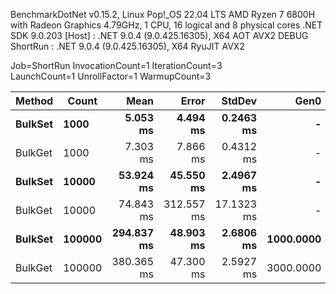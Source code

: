 
BenchmarkDotNet v0.15.2, Linux Pop!_OS 22.04 LTS
AMD Ryzen 7 6800H with Radeon Graphics 4.79GHz, 1 CPU, 16 logical and 8 physical cores
.NET SDK 9.0.203
  [Host]   : .NET 9.0.4 (9.0.425.16305), X64 AOT AVX2 DEBUG
  ShortRun : .NET 9.0.4 (9.0.425.16305), X64 RyuJIT AVX2

Job=ShortRun  InvocationCount=1  IterationCount=3  
LaunchCount=1  UnrollFactor=1  WarmupCount=3  

 | Method      | Count      |           Mean |         Error |        StdDev |          Gen0 |      Gen1 |       Allocated |
 | ----------- | ---------- | -------------: | ------------: | ------------: | ------------: | --------: | --------------: |
 | **BulkSet** | **1000**   |   **5.053 ms** |  **4.494 ms** | **0.2463 ms** |         **-** |     **-** |   **966.69 KB** |
 | BulkGet     | 1000       |       7.303 ms |      7.866 ms |     0.4312 ms |             - |         - |      2131.91 KB |
 | **BulkSet** | **10000**  |  **53.924 ms** | **45.550 ms** | **2.4967 ms** |         **-** |     **-** |  **9561.06 KB** |
 | BulkGet     | 10000      |      74.843 ms |    312.557 ms |    17.1323 ms |             - |         - |     21175.04 KB |
 | **BulkSet** | **100000** | **294.837 ms** | **48.903 ms** | **2.6806 ms** | **1000.0000** |     **-** | **95510.19 KB** |
 | BulkGet     | 100000     |     380.365 ms |     47.300 ms |     2.5927 ms |     3000.0000 | 1000.0000 |    210997.05 KB |
